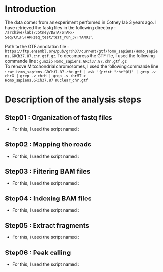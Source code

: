 # Introduction

The data comes from an experiment performed in Cotney lab 3 years ago. I have retrieved the fastq files in the following directory : `/archive/labs/Cotney/DATA/STARR-Seq/ChIPSTARRseq_test/test_run_3/TYAN01*`.

Path to the GTF annotation file : `https://ftp.ensembl.org/pub/grch37/current/gtf/homo_sapiens/Homo_sapiens.GRCh37.87.chr.gtf.gz`.
To decompress the GTF file, I used the following commande line : `gunzip Homo_sapiens.GRCh37.87.chr.gtf.gz`  
To remove Mitochondrial chromosomes, I used the following commande line : `cat Homo_sapiens.GRCh37.87.chr.gtf | awk '{print "chr"$0}' | grep -v chrG | grep -v chrH | grep -v chrMT > Homo_sapiens.GRCh37.87.nuclear_chr.gtf`

# Description of the analysis steps

## Step01 : Organization of fastq files
* For this, I used the script named :

## Step02 : Mapping the reads
* For this, I used the script named :

## Step03 : Filtering BAM files
* For this, I used the script named :

## Step04 : Indexing BAM files
* For this, I used the script named :

## Step05 : Extract fragments
* For this, I used the script named :

## Step06 : Peak calling
* For this, I used the script named :
